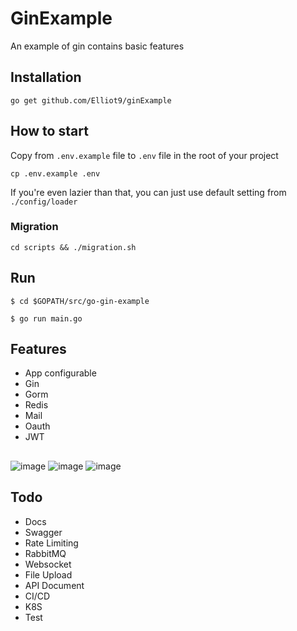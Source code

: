 # GinExample 

An example of gin contains basic features

## Installation

```shell
go get github.com/Elliot9/ginExample
```

## How to start
Copy from `.env.example` file to `.env` file in the root of your project

```shell
cp .env.example .env
```
If you're even lazier than that, you can just use default setting from `./config/loader`

### Migration
```shell
cd scripts && ./migration.sh
```

## Run
```
$ cd $GOPATH/src/go-gin-example

$ go run main.go 
```

## Features
- App configurable
- Gin
- Gorm
- Redis
- Mail
- Oauth
- JWT

##
![image](https://i.imgur.com/RUyFCJL.jpeg)
![image](https://i.imgur.com/x2hXWx3.jpeg)
![image](https://i.imgur.com/n2ZhBSH.jpeg)


## Todo
- Docs
- Swagger
- Rate Limiting
- RabbitMQ
- Websocket
- File Upload
- API Document
- CI/CD
- K8S
- Test